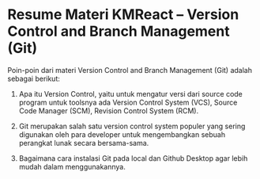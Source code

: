 # Resume Materi KMReact – Version Control and Branch Management (Git)

Poin-poin dari materi Version Control and Branch Management (Git) adalah sebagai berikut:

1. Apa itu Version Control, yaitu untuk mengatur versi dari source code program untuk toolsnya ada Version Control System (VCS), Source Code Manager (SCM), Revision Control System (RCM).

2. Git merupakan salah satu version control system populer yang sering digunakan oleh para developer untuk mengembangkan sebuah perangkat lunak secara bersama-sama.

3. Bagaimana cara instalasi Git pada local dan Github Desktop agar lebih mudah dalam menggunakannya.



